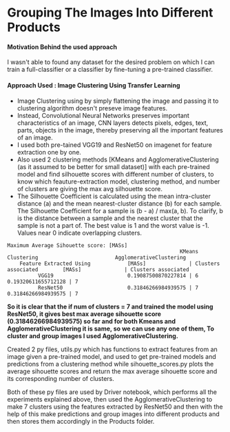 # Grouping The Images Into Different Products
#### Motivation Behind the used approach
I wasn't able to found any dataset for the desired problem on which I can train a full-classifier or a classifier by fine-tuning a pre-trained classifier.
#### Approach Used : Image Clustering Using Transfer Learning
- Image Clustering using by simply flattening the image and passing it to clustering algorithm doesn't preseve image features.
- Instead, Convolutional Neural Networks preserves important characteristics of an image, CNN layers detects pixels, edges, text, parts, objects in the image, thereby preserving all the important features of an image.
- I used both pre-tained VGG19 and ResNet50 on imagenet for feature extraction one by one.
- Also used 2 clustering methods [KMeans and AgglomerativeClustering (as it assumed to be better for small dataset)] with each pre-trained model and find silhouette scores with different number of clusters, to know which feauture-extraction model, clustering method, and number of clusters are giving the max avg silhouette score.
- The Silhouette Coefficient is calculated using the mean intra-cluster distance (a) and the mean nearest-cluster distance (b) for each sample. The Silhouette Coefficient for a sample is (b - a) / max(a, b). To clarify, b is the distance between a sample and the nearest cluster that the sample is not a part of. The best value is 1 and the worst value is -1. Values near 0 indicate overlapping clusters. 

```
Maximum Average Sihouette score: [MASs] 
                                                        KMeans Clustering                         AgglomerativeClustering
    Feature Extracted Using            [MASs]              | Clusters associated        [MASs]              | Clusters associated 
          VGG19                        0.19087500870227814 | 6                          0.19320611655712128 | 7
          ResNet50                     0.31846266984939575 | 7                          0.31846266984939575 | 7

```

**So it is clear that the if num of clusters = 7 and trained the model using ResNet50, it gives best max average sihouette score (0.31846266984939575) so far and for both Kmeans and AgglomerativeClustering it is same, so we can use any one of them, To cluster and group images I used AgglomerativeClustering.**

Created 2 py files, utils.py which has functions to extract features from an image given a pre-trained model, and used to get pre-trained models and predictions from a clustering method while sihouette_scores.py plots the average sihouette scores and return the max average sihouette score and its corresponding number of clusters.

Both of these py files are used by Driver notebook, which performs all the experiments explained above, then used the AgglomerativeClustering to make 7 clusters using the features extracted by ResNet50 and then with the help of this make predictions and group images into different products and then stores them accordingly in the Products folder.



